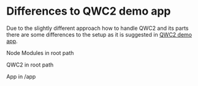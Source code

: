 # Differences to QWC2 demo app

Due to the slightly different approach how to handle QWC2 and its parts there are some
differences to the setup as it is suggested in [QWC2 demo app](https://github.com/qgis/qwc2-demo-app).

Node Modules in root path

QWC2 in root path

App in /app


